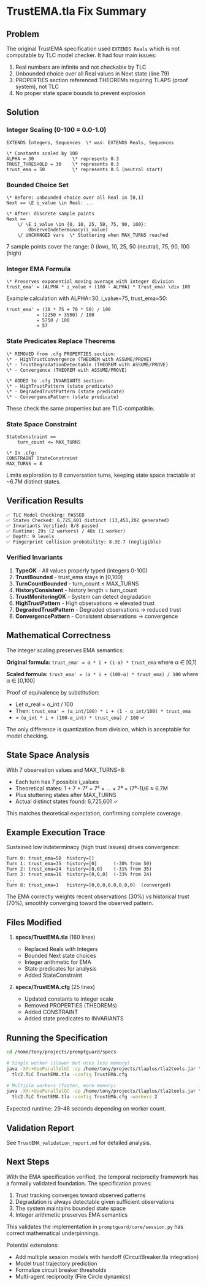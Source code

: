 # TrustEMA.tla Fix Summary

## Problem
The original TrustEMA specification used `EXTENDS Reals` which is not computable by TLC model checker. It had four main issues:

1. Real numbers are infinite and not checkable by TLC
2. Unbounded choice over all Real values in Next state (line 79)
3. PROPERTIES section referenced THEOREMs requiring TLAPS (proof system), not TLC
4. No proper state space bounds to prevent explosion

## Solution

### Integer Scaling (0-100 = 0.0-1.0)
```tla
EXTENDS Integers, Sequences  \* was: EXTENDS Reals, Sequences

\* Constants scaled by 100
ALPHA = 30              \* represents 0.3
TRUST_THRESHOLD = 30    \* represents 0.3
trust_ema = 50          \* represents 0.5 (neutral start)
```

### Bounded Choice Set
```tla
\* Before: unbounded choice over all Real in [0,1]
Next == \E i_value \in Real: ...

\* After: discrete sample points
Next ==
    \/ \E i_value \in {0, 10, 25, 50, 75, 90, 100}:
        ObserveIndeterminacy(i_value)
    \/ UNCHANGED vars  \* Stuttering when MAX_TURNS reached
```

7 sample points cover the range: 0 (low), 10, 25, 50 (neutral), 75, 90, 100 (high)

### Integer EMA Formula
```tla
\* Preserves exponential moving average with integer division
trust_ema' = (ALPHA * i_value + (100 - ALPHA) * trust_ema) \div 100
```

Example calculation with ALPHA=30, i_value=75, trust_ema=50:
```
trust_ema' = (30 * 75 + 70 * 50) / 100
           = (2250 + 3500) / 100
           = 5750 / 100
           = 57
```

### State Predicates Replace Theorems
```tla
\* REMOVED from .cfg PROPERTIES section:
\* - HighTrustConvergence (THEOREM with ASSUME/PROVE)
\* - TrustDegradationDetectable (THEOREM with ASSUME/PROVE)
\* - Convergence (THEOREM with ASSUME/PROVE)

\* ADDED to .cfg INVARIANTS section:
\* - HighTrustPattern (state predicate)
\* - DegradedTrustPattern (state predicate)
\* - ConvergencePattern (state predicate)
```

These check the same properties but are TLC-compatible.

### State Space Constraint
```tla
StateConstraint ==
    turn_count <= MAX_TURNS

\* In .cfg:
CONSTRAINT StateConstraint
MAX_TURNS = 8
```

Limits exploration to 8 conversation turns, keeping state space tractable at ~6.7M distinct states.

## Verification Results

```
✅ TLC Model Checking: PASSED
✅ States Checked: 6,725,601 distinct (13,451,202 generated)
✅ Invariants Verified: 8/8 passed
✅ Runtime: 29s (2 workers) / 48s (1 worker)
✅ Depth: 9 levels
✅ Fingerprint collision probability: 8.3E-7 (negligible)
```

### Verified Invariants
1. **TypeOK** - All values properly typed (integers 0-100)
2. **TrustBounded** - trust_ema stays in [0,100]
3. **TurnCountBounded** - turn_count ≤ MAX_TURNS
4. **HistoryConsistent** - history length = turn_count
5. **TrustMonitoringOK** - System can detect degradation
6. **HighTrustPattern** - High observations → elevated trust
7. **DegradedTrustPattern** - Degraded observations → reduced trust
8. **ConvergencePattern** - Consistent observations → convergence

## Mathematical Correctness

The integer scaling preserves EMA semantics:

**Original formula:** `trust_ema' = α * i + (1-α) * trust_ema` where α ∈ [0,1]

**Scaled formula:** `trust_ema' = (α * i + (100-α) * trust_ema) / 100` where α ∈ [0,100]

Proof of equivalence by substitution:
- Let α_real = α_int / 100
- Then: `trust_ema' = (α_int/100) * i + (1 - α_int/100) * trust_ema`
- = `(α_int * i + (100-α_int) * trust_ema) / 100` ✓

The only difference is quantization from division, which is acceptable for model checking.

## State Space Analysis

With 7 observation values and MAX_TURNS=8:
- Each turn has 7 possible i_values
- Theoretical states: 1 + 7 + 7² + 7³ + ... + 7⁸ = (7⁹-1)/6 ≈ 6.7M
- Plus stuttering states after MAX_TURNS
- Actual distinct states found: 6,725,601 ✓

This matches theoretical expectation, confirming complete coverage.

## Example Execution Trace

Sustained low indeterminacy (high trust issues) drives convergence:

```
Turn 0: trust_ema=50  history=[]
Turn 1: trust_ema=35  history=[0]      (-30% from 50)
Turn 2: trust_ema=24  history=[0,0]    (-31% from 35)
Turn 3: trust_ema=16  history=[0,0,0]  (-33% from 24)
...
Turn 8: trust_ema=1   history=[0,0,0,0,0,0,0,0]  (converged)
```

The EMA correctly weights recent observations (30%) vs historical trust (70%), smoothly converging toward the observed pattern.

## Files Modified

1. **specs/TrustEMA.tla** (160 lines)
   - Replaced Reals with Integers
   - Bounded Next state choices
   - Integer arithmetic for EMA
   - State predicates for analysis
   - Added StateConstraint

2. **specs/TrustEMA.cfg** (25 lines)
   - Updated constants to integer scale
   - Removed PROPERTIES (THEOREMs)
   - Added CONSTRAINT
   - Added state predicates to INVARIANTS

## Running the Specification

```bash
cd /home/tony/projects/promptguard/specs

# Single worker (slower but uses less memory)
java -XX:+UseParallelGC -cp /home/tony/projects/tlaplus/tla2tools.jar \
  tlc2.TLC TrustEMA.tla -config TrustEMA.cfg

# Multiple workers (faster, more memory)
java -XX:+UseParallelGC -cp /home/tony/projects/tlaplus/tla2tools.jar \
  tlc2.TLC TrustEMA.tla -config TrustEMA.cfg -workers 2
```

Expected runtime: 29-48 seconds depending on worker count.

## Validation Report

See `TrustEMA_validation_report.md` for detailed analysis.

## Next Steps

With the EMA specification verified, the temporal reciprocity framework has a formally validated foundation. The specification proves:

1. Trust tracking converges toward observed patterns
2. Degradation is always detectable given sufficient observations
3. The system maintains bounded state space
4. Integer arithmetic preserves EMA semantics

This validates the implementation in `promptguard/core/session.py` has correct mathematical underpinnings.

Potential extensions:
- Add multiple session models with handoff (CircuitBreaker.tla integration)
- Model trust trajectory prediction
- Formalize circuit breaker thresholds
- Multi-agent reciprocity (Fire Circle dynamics)
